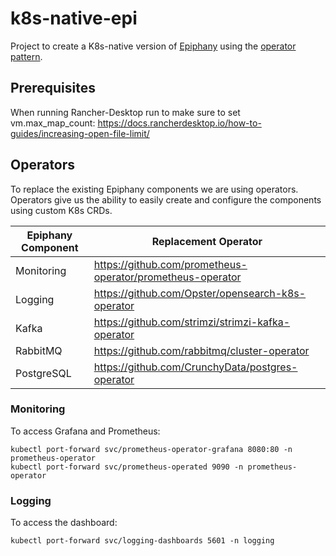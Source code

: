 # k8s-native-epi

Project to create a K8s-native version of [Epiphany](https://github.com/hitachienergy/epiphany) using the [operator pattern](https://kubernetes.io/docs/concepts/extend-kubernetes/operator/).

## Prerequisites

When running Rancher-Desktop run to make sure to set vm.max_map_count: https://docs.rancherdesktop.io/how-to-guides/increasing-open-file-limit/

## Operators

To replace the existing Epiphany components we are using operators. Operators give us the ability to easily create and configure the components using custom K8s CRDs.

| Epiphany Component  | Replacement Operator                                       |
| ------------------- | -----------------------------------------------------------|
| Monitoring          | https://github.com/prometheus-operator/prometheus-operator |
| Logging             | https://github.com/Opster/opensearch-k8s-operator          |
| Kafka               | https://github.com/strimzi/strimzi-kafka-operator          |
| RabbitMQ            | https://github.com/rabbitmq/cluster-operator               |
| PostgreSQL          | https://github.com/CrunchyData/postgres-operator           |

### Monitoring

To access Grafana and Prometheus:

```shell
kubectl port-forward svc/prometheus-operator-grafana 8080:80 -n prometheus-operator
kubectl port-forward svc/prometheus-operated 9090 -n prometheus-operator
```

### Logging

To access the dashboard:

```shell
kubectl port-forward svc/logging-dashboards 5601 -n logging
```
